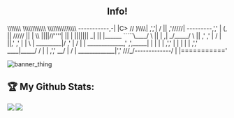 <h2 align="center">Info!</h2>
                             \\\\\\\
                            \\\\\\\\\\\\
                          \\\\\\\\\\\\\\\
  -----------,-|           |C>   // )\\\\|
           ,','|          /    || ,'/////|
---------,','  |         (,    ||   /////
         ||    |          \\  ||||//''''|
         ||    |           |||||||     _|
         ||    |______      `````\____/ \
         ||    |     ,|         _/_____/ \
         ||  ,'    ,' |        /          |
         ||,'    ,'   |       |         \  |
_________|/    ,'     |      /           | |
_____________,'      ,',_____|      |    | |
             |     ,','      |      |    | |
             |   ,','    ____|_____/    /  |
             | ,','  __/ |             /   |
_____________|','   ///_/-------------/   |
              |==========='

<p align="center">

  ![banner_thing](https://komarev.com/ghpvc/?username=4jqz&color=brightgreen)
  
</p>

## :trophy: My Github Stats:

<div>
<a href="https://github-readme-stats.vercel.app/api?username=4jqz&theme=tokyonight">
  <img  align="left" src="https://github-readme-stats.vercel.app/api?username=4jqz&count_private=true&show_icons=true&theme=tokyonight" />
</a>
<a href="https://github-readme-stats.vercel.app/api/top-langs/?username=4jqz&hide=php&theme=tokyonight">
  <img align="left" src="https://github-readme-stats.vercel.app/api/top-langs/?username=4jqz&hide=php&theme=tokyonight" />
</a>
</div>
